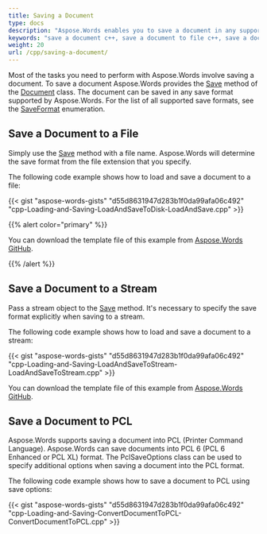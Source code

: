 ```yaml
---
title: Saving a Document
type: docs
description: "Aspose.Words enables you to save a document in any supported format. This is useful for most tasks performed using Aspose.Words."
keywords: "save a document c++, save a document to file c++, save a document to stream c++, save a document Aspose C++, save formats supported by Aspose.Words C++"
weight: 20
url: /cpp/saving-a-document/
---
```


Most of the tasks you need to perform with Aspose.Words involve saving a document. To save a document Aspose.Words provides the [Save](https://apireference.aspose.com/words/cpp/class/aspose.words.document#a4ba337135cd6c8bed74a268ba60218bd) method of the [Document](https://apireference.aspose.com/words/cpp/class/aspose.words.document) class. The document can be saved in any save format supported by Aspose.Words. For the list of all supported save formats, see the [SaveFormat](https://apireference.aspose.com/words/cpp/namespace/aspose.words#a115f4c887d1fbaa2cbe273d422f7e847) enumeration.

## Save a Document to a File

Simply use the [Save](https://apireference.aspose.com/words/cpp/class/aspose.words.document#a4ba337135cd6c8bed74a268ba60218bd) method with a file name. Aspose.Words will determine the save format from the file extension that you specify.

The following code example shows how to load and save a document to a file:

{{< gist "aspose-words-gists" "d55d8631947d283b1f0da99afa06c492" "cpp-Loading-and-Saving-LoadAndSaveToDisk-LoadAndSave.cpp" >}}

{{% alert color="primary" %}} 

You can download the template file of this example from [Aspose.Words GitHub](https://github.com/aspose-words/Aspose.Words-for-C/blob/master/Data/Quick-Start/Document.doc).

{{% /alert %}} 

## Save a Document to a Stream

Pass a stream object to the [Save](https://apireference.aspose.com/words/cpp/class/aspose.words.document#a431952672f6d54c46af01da0d5410ab0) method. It's necessary to specify the save format explicitly when saving to a stream.

The following code example shows how to load and save a document to a stream:

{{< gist "aspose-words-gists" "d55d8631947d283b1f0da99afa06c492" "cpp-Loading-and-Saving-LoadAndSaveToStream-LoadAndSaveToStream.cpp" >}}

You can download the template file of this example from [Aspose.Words GitHub](https://github.com/aspose-words/Aspose.Words-for-C/blob/master/Data/Quick-Start/Document.doc).


## Save a Document to PCL

Aspose.Words supports saving a document into PCL (Printer Command Language). Aspose.Words can save documents into PCL 6 (PCL 6 Enhanced or PCL XL) format. The PclSaveOptions class can be used to specify additional options when saving a document into the PCL format.

The following code example shows how to save a document to PCL using save options:

{{< gist "aspose-words-gists" "d55d8631947d283b1f0da99afa06c492" "cpp-Loading-and-Saving-ConvertDocumentToPCL-ConvertDocumentToPCL.cpp" >}}
